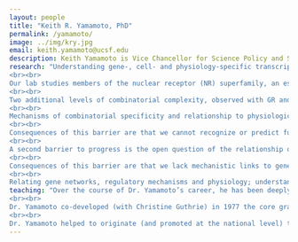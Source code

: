 ```yaml
---
layout: people
title: "Keith R. Yamamoto, PhD"
permalink: /yamamoto/
image: ../img/kry.jpg
email: keith.yamamoto@ucsf.edu
description: Keith Yamamoto is Vice Chancellor for Science Policy and Strategy at UCSF, Vice Dean for Research, School of Medicine, and Professor of Cellular & Molecular Pharmacology. He has been a member of the faculty at UCSF since 1976. 
research: "Understanding gene-, cell- and physiology-specific transcriptional regulation in metazoans. Metazoan organismal development, maintenance of metabolic homeostasis, and response to physiological challenges such as stress, trauma and infection, are strongly dependent on temporal and spatial regulation of mRNA accumulation. The production of mRNA is itself complex, involving machinery and mechanisms for initiation, elongation, splicing, cleavage and polyadenylation, transport and degradation; indeed, most of these processes are tightly coupled in vivo. In principle, any of these steps could be modulated by the extensive array of metazoan transcriptional regulatory factors, and it is clear that mRNA expression is exquisitely specific. Understanding this specificity is important because it is the basis for a broad array of biological processes, and because defects in specificity are at the heart of many developmental anomalies and diseases.
<br><br>
Our lab studies members of the nuclear receptor (NR) superfamily, an essential class of metazoan transcriptional regulatory factors. Upon binding cognate hormones, we showed that the glucocoticoid receptor (GR), the founding member of the superfamily, binds to specific genomic sites termed glucocorticoid response elements (GREs), and activates or represses transcription of nearby target genes; regulation, it appeared, would be elegant and simple. Since those discoveries in the early 1980’s, we and others have come to appreciate that metazoan transcriptional regulation is indeed elegant, but far from simple. We now know, for example, that GREs are composite elements, comprised of specific GR binding sequences linked to gene-specific arrays of sequence motifs recognized by non-GR regulatory factors, and that response elements are nucleation centers for the dynamic assembly and disassembly of multifactor regulatory complexes containing gene-, cell- and physiologic state-specific combinations of roughly 102 different genome binding regulatory factors and coregulatory factors associated through protein:protein interactions.
<br><br>   
Two additional levels of combinatorial complexity, observed with GR and many other regulators, should be noted. First, 'crosstalk', in which unrelated regulatory factors affect each other’s activities, demonstrates that metazoan regulation is specified by nonlinear networks. Second, coregulators display a spectrum of different activities (recruitment of general transcription factors, addition or removal of histone marks, posttranslational modifications of nonhistone proteins, chromatin remodeling), implying that regulation from a given response element is likely comprised of multiple “layers” of different mechanisms.
<br><br>
Mechanisms of combinatorial specificity and relationship to physiological outcome.  Although the concept of combinatorial regulation is firmly established, perhaps the primary barrier to progress is that we understand little about the mechanisms of specificity, i.e., determinants that enable broadly expressed factors to assemble into multiple regulatory complexes with distinct compositions, geometries and functions. We know that it is insufficient to invoke cell-specific regulatory factors to account for such specificity, as this merely begs the question of the specificity mechanisms that produce such factors; moreover, factor expression is generally rather broad.
<br><br>   
Consequences of this barrier are that we cannot recognize or predict functional GREs, nor do we understand drivers of combinatoriality and their implications for layering and overall regulation. Based on our work and that of others, we proposed that specificity is conferred by signaling, that signaling imposes allosteric conformational changes on targets including transcriptional regulatory factors such as GR, that key factors like GR integrate information from multiple signals, and that the resultant conformations produce patterns of functional surfaces that nucleate assembly of particular regulatory complexes.
<br><br>    
A second barrier to progress is the open question of the relationship of regulatory mechanisms to physiological outcomes.  There is currently no direct evidence linking metazoan mechanisms to phenotypes, and complex networks could complicate detection of such relationships. However, in prokaryotes, where regulatory circuits are simple, such relationships are plainly evident. For example, the 'response elements' that control operons for catabolism of various sugars all display a characteristic structure and mechanism, with a sugar-specific repressor binding site overlapping the promoter, and a cyclic AMP receptor binding site just upstream of the repressor site, which is occupied and activates transcription in the absence but not the presence of glucose. In contrast, the amino acid biosynthetic operons are regulated by an attenuation mechanism in which ribosomes stall during translation of a 5’ leader peptide only if the cognate amino acid is unavailable, thus preventing formation of an RNA stem-loop transcription termination signal. 
<br><br>                                                                                          
Consequences of this barrier are that we lack mechanistic links to gene networks. Our approach to identifying such links is to interrogate discrete networks defined by 'Causative Primary Regulated Genes' (CPRGs), i.e., genes linked to a GR-occupied GREs and essential in that context for a glucocorticoid-regulated action or phenotype, using GR as a probe of different signaling contexts that affect a given phenotype. Even if we fail to demonstrate that genes contributing different steps in a physiologic process share molecular properties of regulatory mechanisms that are distinct from those for other physiologic processes, our work will identify clinically important GR-regulated genes, and gain important insights into the organization and function of regulatory networks.
<br><br>
Relating gene networks, regulatory mechanisms and physiology; understanding protein allostery. In classical studies, Jacob and Monod in 1961 established the paradigm that transcription can be controlled by regulatory factors bound to promoter proximal genomic sites, but did not account for differential regulation in different cells types. Britten and Davidson in 1969 proposed that combinatorial principles could generate different regulatory complexes under different conditions, but did not explain the determinants of specificity for different combinations of common factors. We know now that metazoan transcriptional regulation operates in complex nonlinear networks, fed by multiple signaling inputs. We propose to approach this daunting complexity by anchoring our focus on genes directly regulated by GR, using as a probe one of the best-studied metazoan transcriptional regulators, a physiologically essential factor known to integrate multiple signals. From those anchor points, signaling inputs may be examined singly and in combination. Thus, we seek in our research to: [a] define primary GR networks; [b] show how combinatorial specificity produces allosteric changes in GR conformation, nucleating assembly of distinct regulatory complexes; [c] determine relationships between molecular regulatory mechanisms and physiologic outputs; [d] identify CPRGs that produce clinically important outcomes; and [e] establish CPRG GREs as control points that could in principle be targeted for therapeutic intervention."
teaching: "Over the course of Dr. Yamamoto’s career, he has been deeply involved in teaching, both at the professional and graduate school levels, and his efforts have been recognized both at the national (Dreyfus Teacher-Scholar Award) and the local (UCSF Distinguished Teaching Award) levels. 
<br><br>
Dr. Yamamoto co-developed (with Christine Guthrie) in 1977 the core graduate molecular biology course, Biochem 201A, Biological Regulatory Mechanisms, directed that course for over twenty years, and has taught in the course for 37 consecutive years. It is regarded as the most rigorous of UCSF’s graduate courses, yet is also well-liked and respected by the students. He also co-developed (with Henry Bourne) a cell signaling graduate course, BMS 227, and taught in that course for three years (1995-1997). In the UCSF professional schools, Dr. Yamamoto has presented lectures on topics in biochemistry, molecular biology and pharmacology to the medical, pharmacy, dentistry and nursing students, and has led small groups in the Prologue block of the current medical curriculum, which focuses on basic concepts of drug action, pharmacology, pharmacokinetics and pharmacodynamics.
<br><br>
Dr. Yamamoto helped to originate (and promoted at the national level) teaching on the ethics and practice of science, and teaches every year in the course on these topics (BMS 214/Neuroscience 214). He also present lectures on grant writing annually to graduate students (CCB170) and to MSTP students."
---
```




 
 


